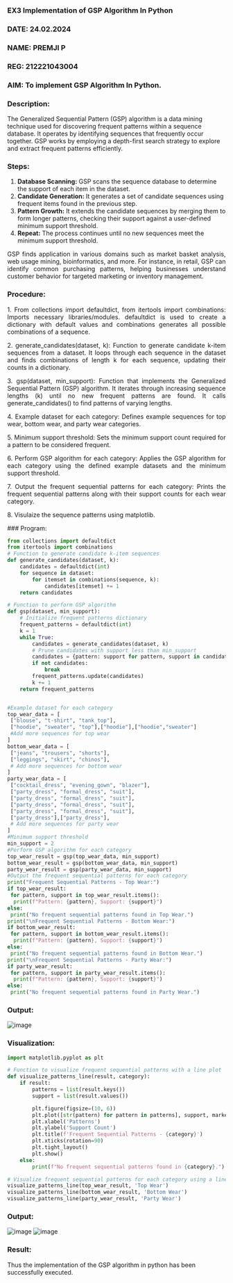 ### EX3 Implementation of GSP Algorithm In Python
### DATE: 24.02.2024
### NAME: PREMJI P
### REG: 212221043004
### AIM: To implement GSP Algorithm In Python.
### Description:
The Generalized Sequential Pattern (GSP) algorithm is a data mining technique used for discovering frequent patterns within a sequence database. It operates by identifying sequences that frequently occur together. GSP works by employing a depth-first search strategy to explore and extract frequent patterns efficiently.
### Steps:
1. <strong>Database Scanning:</strong> GSP scans the sequence database to determine the support of each item in the dataset.
2. <strong>Candidate Generation:</strong> It generates a set of candidate sequences using frequent items found in the previous step.
3. <strong>Pattern Growth:</strong> It extends the candidate sequences by merging them to form longer patterns, checking their support against a user-defined minimum support threshold.
4. <strong>Repeat:</strong> The process continues until no new sequences meet the minimum support threshold.
<p align="justify">
GSP finds application in various domains such as market basket analysis, web usage mining, bioinformatics, and more. For instance, in retail, GSP can identify common purchasing patterns, helping businesses understand customer behavior for targeted marketing or inventory management.
</p>

### Procedure:
<p align="justify">
1. From collections import defaultdict, from itertools import combinations: Imports necessary libraries/modules. defaultdict is
used to create a dictionary with default values and combinations generates all possible combinations of a sequence.</p>
<p align="justify">
2. generate_candidates(dataset, k): Function to generate candidate k-item sequences from a dataset. It loops through each sequence in the
dataset and finds combinations of length k for each sequence, updating their counts in a dictionary.</p>
<p align="justify">
3. gsp(dataset, min_support): Function that implements the Generalized Sequential Pattern (GSP) algorithm. It iterates through increasing
sequence lengths (k) until no new frequent patterns are found. It calls generate_candidates() to find patterns of varying lengths.</p>
<p align="justify">
4. Example dataset for each category: Defines example sequences for top wear, bottom wear, and party wear categories.</p>
<p align="justify">
5. Minimum support threshold: Sets the minimum support count required for a pattern to be considered frequent.</p>
<p align="justify">
6. Perform GSP algorithm for each category: Applies the GSP algorithm for each category using the defined example datasets and the
minimum support threshold.</p>
<p align="justify">
7. Output the frequent sequential patterns for each category: Prints the frequent sequential patterns 
    along with their support counts
for each wear category.</p>
<p align="justify">
8. Visulaize the sequence patterns using matplotlib.
</p>
### Program:

```python
from collections import defaultdict
from itertools import combinations
# Function to generate candidate k-item sequences
def generate_candidates(dataset, k):
    candidates = defaultdict(int)
    for sequence in dataset:
        for itemset in combinations(sequence, k):
            candidates[itemset] += 1
    return candidates

# Function to perform GSP algorithm
def gsp(dataset, min_support):
    # Initialize frequent patterns dictionary
    frequent_patterns = defaultdict(int)
    k = 1
    while True:
        candidates = generate_candidates(dataset, k)
        # Prune candidates with support less than min_support
        candidates = {pattern: support for pattern, support in candidates.items() if support >= min_support}
        if not candidates:
            break
        frequent_patterns.update(candidates)
        k += 1
    return frequent_patterns


#Example dataset for each category
top_wear_data = [
 ["blouse", "t-shirt", "tank_top"],
 ["hoodie", "sweater", "top"],["hoodie"],["hoodie","sweater"]
 #Add more sequences for top wear
]
bottom_wear_data = [
 ["jeans", "trousers", "shorts"],
 ["leggings", "skirt", "chinos"],
 # Add more sequences for bottom wear
]
party_wear_data = [
 ["cocktail_dress", "evening_gown", "blazer"],
 ["party_dress", "formal_dress", "suit"],
 ["party_dress", "formal_dress", "suit"],
 ["party_dress", "formal_dress", "suit"],
 ["party_dress", "formal_dress", "suit"],
 ["party_dress"],["party_dress"],
 # Add more sequences for party wear
]
#Minimum support threshold
min_support = 2
#Perform GSP algorithm for each category
top_wear_result = gsp(top_wear_data, min_support)
bottom_wear_result = gsp(bottom_wear_data, min_support)
party_wear_result = gsp(party_wear_data, min_support)
#Output the frequent sequential patterns for each category
print("Frequent Sequential Patterns - Top Wear:")
if top_wear_result:
 for pattern, support in top_wear_result.items():
  print(f"Pattern: {pattern}, Support: {support}")
else:
 print("No frequent sequential patterns found in Top Wear.")
print("\nFrequent Sequential Patterns - Bottom Wear:")
if bottom_wear_result:
 for pattern, support in bottom_wear_result.items():
  print(f"Pattern: {pattern}, Support: {support}")
else:
 print("No frequent sequential patterns found in Bottom Wear.")
print("\nFrequent Sequential Patterns - Party Wear:")
if party_wear_result:
 for pattern, support in party_wear_result.items():
  print(f"Pattern: {pattern}, Support: {support}")
else:
 print("No frequent sequential patterns found in Party Wear.")
```
### Output:
![image](https://github.com/nithish143257/WDM_EXP3/assets/113762839/656d2d79-628f-4de6-8a67-c9ab66295dce)

### Visualization:
```python
import matplotlib.pyplot as plt

# Function to visualize frequent sequential patterns with a line plot
def visualize_patterns_line(result, category):
    if result:
        patterns = list(result.keys())
        support = list(result.values())

        plt.figure(figsize=(10, 6))
        plt.plot([str(pattern) for pattern in patterns], support, marker='o', linestyle='-', color='blue')
        plt.xlabel('Patterns')
        plt.ylabel('Support Count')
        plt.title(f'Frequent Sequential Patterns - {category}')
        plt.xticks(rotation=90)
        plt.tight_layout()
        plt.show()
    else:
        print(f"No frequent sequential patterns found in {category}.")

# Visualize frequent sequential patterns for each category using a line plot
visualize_patterns_line(top_wear_result, 'Top Wear')
visualize_patterns_line(bottom_wear_result, 'Bottom Wear')
visualize_patterns_line(party_wear_result, 'Party Wear')
```
### Output:
![image](https://github.com/nithish143257/WDM_EXP3/assets/113762839/114b37cc-caf0-4890-b5be-f264cc888c8f)
![image](https://github.com/nithish143257/WDM_EXP3/assets/113762839/2f5f629f-a186-437a-8413-83931a4f5c31)

### Result:
Thus the implementation of the GSP algorithm in python has been successfully executed.

